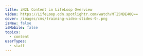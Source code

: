 ```yaml
---
title: iN2L Content in LifeLoop Overview
video: https://LifeLoop.cdn.spotlightr.com/watch/MTI5NDE4OQ==
cover: /images/cms/training-video-slides-9-.png
isNew: false
isMobile: false
topics:
  - content
userTypes:
  - staff
---
```

